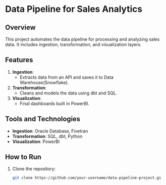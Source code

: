 # Data Pipeline for Sales Analytics

## Overview
This project automates the data pipeline for processing and analyzing sales data. It includes ingestion, transformation, and visualization layers.

## Features
1. **Ingestion**:
   - Extracts data from an API and saves it to Data Warehouse(Snowflake).
2. **Transformation**:
   - Cleans and models the data using dbt and SQL.
3. **Visualization**:
   - Final dashboards built in PowerBI.

## Tools and Technologies
- **Ingestion**: Oracle Database, Fivetran
- **Transformation**: SQL, dbt, Python
- **Visualization**: PowerBI

## How to Run
1. Clone the repository:
   ```bash
   git clone https://github.com/your-username/data-pipeline-project.git
